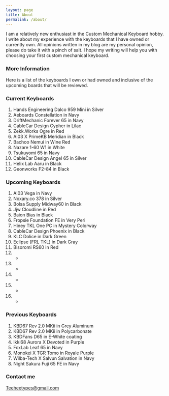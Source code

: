 ```yaml
---
layout: page
title: About
permalink: /about/
---
```


I am a relatively new enthusiast in the Custom Mechanical Keyboard hobby.
I write about my experience with the keyboards that I have owned or currently own.
All opinions written in my blog are my personal opinion, please do take it with a pinch of salt.
I hope my writing will help you with choosing your first custom mechanical keyboard.

### More Information

Here is a list of the keyboards I own or had owned and inclusive of the upcoming boards that will be reviewed.

### Current Keyboards

01. Hands Engineering Dalco 959 Mini in Silver
02. Aeboards Constellation in Navy 
03. DriftMechanic Forever 65 in Navy 
04. CableCar Design Cypher in Lilac
05. Zekk.Works Ogre in Red
06. Ai03 X PrimeKB Meridian in Black
07. Bachoo Nemui in Wine Red 
08. Nazare 1-60 W1 in White
09. Tsukuyomi 65 in Navy
10. CableCar Design Angel 65 in Silver
11. Helix Lab Aaru in Black
12. Geonworks F2-84 in Black

### Upcoming Keyboards

01. Ai03 Vega in Navy 
02. Noxary.co 378 in Silver 
03. Bolsa Supply Midway60 in Black 
04. Jjw Cloudline in Red
05. Baion Bias in Black 
06. Fropsie Foundation FE in Very Peri  
07. Hiney TKL One PC in Mystery Colorway
08. CableCar Design Phoenix in Black
09. KLC Dolice in Dark Green
10. Eclipse (FRL TKL) in Dark Gray
11. Bisoromi RS60 in Red
12. -
13. -
14. -
15. -
16. -

### Previous Keyboards

01. KBD67 Rev 2.0 MKii in Grey Aluminum 
02. KBD67 Rev 2.0 MKii in Polycarbonate 
03. KBDFans D65 in E-White coating 
04. Ikki68 Aurora X Devoted in Purple 
05. FoxLab Leaf 65 in Navy 
06. Monokei X TGR Tomo in Royale Purple 
07. Wilba-Tech X Salvun Salvation in Navy
08. Night Sakura Fuji 65 FE in Navy

### Contact me

[Teeheetypes@gmail.com](mailto:Teeheetypes@gmail.com)
